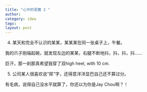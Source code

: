```yaml
---
title: "心中的恶魔 2 "
author:
category: idea
tags: 
layout: post
---
```

4. 某天和完全不认识的某某，某某某在同一张桌子上，午餐。

我的爪子刚端起碗，就发现左边的某某，右腿不断地抖，抖，抖，抖……

巨汗，那一刹那真希望我穿了双high heel, with 10 cm.  

5. 公司某人很喜欢说“屌”字，还得意洋洋显巴自己还不算过分。

有毛病，说得自己没水平就算了，你还以为你是Jay Chou啊？！

